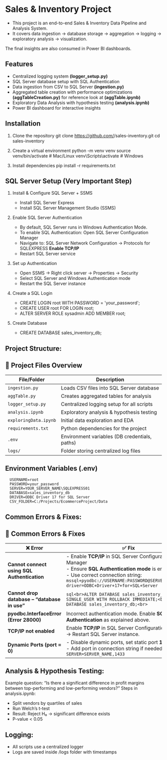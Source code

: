 # **Sales & Inventory Project**

- This project is an end-to-end Sales & Inventory Data Pipeline and Analysis System.
- It covers data ingestion → database storage → aggregation → logging → exploratory analysis → visualization.

The final insights are also consumed in Power BI dashboards.
 
## **Features**

- Centralized logging system **(logger_setup.py)**
- SQL Server database setup with SQL Authentication
- Data ingestion from CSV to SQL Server **(ingestion.py)**
- Aggregated table creation with performance optimizations **(aggTableCreation.py)** for reference look at **(aggTable.ipynb)**
- Exploratory Data Analysis with hypothesis testing **(analysis.ipynb)**
- Power BI dashboard for interactive insights

## **Installation**
1. Clone the repository
git clone https://github.com/<your-username>/sales-inventory.git
cd sales-inventory

2. Create a virtual environment
python -m venv venv
source venv/bin/activate    # Mac/Linux
venv\Scripts\activate       # Windows

3. Install dependencies
pip install -r requirements.txt

## **SQL Server Setup** (Very Important Step)
1. Install & Configure SQL Server + SSMS
      - Install SQL Server Express
      - Install SQL Server Management Studio (SSMS)

2. Enable SQL Server Authentication
      - By default, SQL Server runs in Windows Authentication Mode.
      - To enable SQL Authentication: Open SQL Server Configuration Manager
      - Navigate to: SQL Server Network Configuration → Protocols for SQLEXPRESS **Enable TCP/IP**
      - Restart SQL Server service
   
3. Set up Authentication
      - Open SSMS → Right click server → Properties → Security
      - Select SQL Server and Windows Authentication mode
      - Restart the SQL Server instance

4. Create a SQL Login
     - CREATE LOGIN root WITH PASSWORD = 'your_password';
     - CREATE USER root FOR LOGIN root;
     - ALTER SERVER ROLE sysadmin ADD MEMBER root;

5. Create Database
    - CREATE DATABASE sales_inventory_db;


## **Project Structure:**
## 📑 Project Files Overview

| File/Folder           | Description                                      |
|-----------------------|--------------------------------------------------|
| `ingestion.py`        | Loads CSV files into SQL Server database         |
| `aggTable.py`         | Creates aggregated tables for analysis           |
| `logger_setup.py`     | Centralized logging setup for all scripts        |
| `analysis.ipynb`      | Exploratory analysis & hypothesis testing        |
| `exploringData.ipynb` | Initial data exploration and EDA                 |
| `requirements.txt`    | Python dependencies for the project              |
| `.env`                | Environment variables (DB credentials, paths)    |
| `logs/`               | Folder storing centralized log files             |

## **Environment Variables (.env)**
      USERNAME=root
      PASSWORD=your_password
      SERVER=YOUR_SERVER_NAME\SQLEXPRESS01
      DATABASE=sales_inventory_db
      DRIVER=ODBC Driver 17 for SQL Server
      CSV_FOLDER=C:/Projects/EcommerceProject/Data

## **Common Errors & Fixes:**
## 🔧 Common Errors & Fixes

| ❌ Error | ✅ Fix |
|----------|--------|
| **Cannot connect using SQL Authentication** | - Enable **TCP/IP** in SQL Server Configuration Manager <br> - Ensure **SQL Authentication mode** is enabled <br> - Use correct connection string:<br>`mssql+pyodbc://USERNAME:PASSWORD@SERVER/DATABASE?driver=ODBC+Driver+17+for+SQL+Server` |
| **Cannot drop database – “database in use”** | ```sql<br>ALTER DATABASE sales_inventory_db SET SINGLE_USER WITH ROLLBACK IMMEDIATE;<br>DROP DATABASE sales_inventory_db;<br>``` |
| **pyodbc.InterfaceError (Error 28000)** | Incorrect authentication mode. Enable **SQL Server Authentication** as explained above. |
| **TCP/IP not enabled** | Enable **TCP/IP** in SQL Server Configuration Manager → Restart SQL Server instance. |
| **Dynamic Ports (port = 0)** | - Disable dynamic ports, set static port **1433** <br> - Add port in connection string if needed:<br>`SERVER=SERVER_NAME,1433` |



## **Analysis & Hypothesis Testing:**

Example question:
“Is there a significant difference in profit margins between top-performing and low-performing vendors?”
Steps in analysis.ipynb:
   - Split vendors by quartiles of sales
   - Run Welch’s t-test
   - Result: Reject H₀ → significant difference exists
   - P-value < 0.05


## **Logging:**
   - All scripts use a centralized logger
   - Logs are saved inside /logs folder with timestamps
